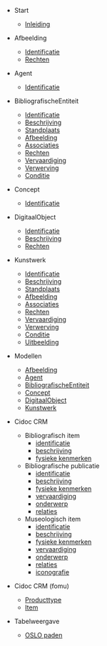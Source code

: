 <!-- docs/_sidebar.md -->

* Start
    * [Inleiding](/content/getting-started.md)

* Afbeelding

    * [Identificatie](/content/modellen/Afbeelding/Identificatie.md)
    * [Rechten](/content/modellen/Afbeelding/Rechten.md)
	
* Agent

    * [Identificatie](/content/modellen/Agent/Identificatie.md)

* BibliografischeEntiteit

	* [Identificatie](/content/modellen/BibliografischeEntiteit/Identificatie.md)
	* [Beschrijving](/content/modellen/BibliografischeEntiteit/Beschrijving.md)
	* [Standplaats](/content/modellen/BibliografischeEntiteit/Standplaats.md)
	* [Afbeelding](/content/modellen/BibliografischeEntiteit/Afbeelding.md)
	* [Associaties](/content/modellen/BibliografischeEntiteit/Associaties.md)
	* [Rechten](/content/modellen/BibliografischeEntiteit/Rechten.md)
	* [Vervaardiging](/content/modellen/BibliografischeEntiteit/Vervaardiging.md)
	* [Verwerving](/content/modellen/BibliografischeEntiteit/Verwerving.md)
	* [Conditie](/content/modellen/BibliografischeEntiteit/Conditie.md)
	
* Concept

	* [Identificatie](/content/modellen/Concept/Identificatie.md)

* DigitaalObject

	* [Identificatie](/content/modellen/DigitaalObject/Identificatie.md)
	* [Beschrijving](/content/modellen/DigitaalObject/Beschrijving.md)
	* [Rechten](/content/modellen/DigitaalObject/Rechten.md)
	
* Kunstwerk

	* [Identificatie](/content/modellen/Kunstwerk/Identificatie.md)
	* [Beschrijving](/content/modellen/Kunstwerk/Beschrijving.md)
	* [Standplaats](/content/modellen/Kunstwerk/Standplaats.md)
	* [Afbeelding](/content/modellen/Kunstwerk/Afbeelding.md)
	* [Associaties](/content/modellen/Kunstwerk/Associaties.md)
	* [Rechten](/content/modellen/Kunstwerk/Rechten.md)
	* [Vervaardiging](/content/modellen/Kunstwerk/Vervaardiging.md)
	* [Verwerving](/content/modellen/Kunstwerk/Verwerving.md)
	* [Conditie](/content/modellen/Kunstwerk/Conditie.md)
	* [Uitbeelding](/content/modellen/Kunstwerk/Uitbeelding.md)

* Modellen
	* [Afbeelding](/content/modellen/Afbeelding.md)
	* [Agent](/content/modellen/Agent.md)
	* [BibliografischeEntiteit](/content/modellen/BibliografischeEntiteit.md)
	* [Concept](/content/modellen/Concept.md)
	* [DigitaalObject](/content/modellen/DigitaalObject.md)
	* [Kunstwerk](/content/modellen/Kunstwerk.md)

* Cidoc CRM
	* Bibliografisch item
		* [identificatie](/content/modellen/CRM/BibliographicalItem/Identification.md)
		* [beschrijving](/content/modellen/CRM/BibliographicalItem/Description.md)
		* [fysieke kenmerken](/content/modellen/CRM/BibliographicalItem/Physical.md)
	* Bibliografische publicatie
		* [identificatie](/content/modellen/CRM/BibliographicalPublicationExpression/Identification.md)
		* [beschrijving](/content/modellen/CRM/BibliographicalPublicationExpression/Description.md)
		* [fysieke kenmerken](/content/modellen/CRM/BibliographicalPublicationExpression/Physical.md)
		* [vervaardiging](/content/modellen/CRM/BibliographicalPublicationExpression/Existence.md)
		* [onderwerp](/content/modellen/CRM/BibliographicalPublicationExpression/Subject.md)
		* [relaties](/content/modellen/CRM/BibliographicalPublicationExpression/Relation.md)
	* Museologisch item
		* [identificatie](/content/modellen/CRM/MuseologicalItem/Identification.md)
		* [beschrijving](/content/modellen/CRM/MuseologicalItem/Description.md)
		* [fysieke kenmerken](/content/modellen/CRM/MuseologicalItem/Physical.md)
		* [vervaardiging](/content/modellen/CRM/MuseologicalItem/Existence.md)
		* [onderwerp](/content/modellen/CRM/MuseologicalItem/Subject.md)
		* [relaties](/content/modellen/CRM/MuseologicalItem/Relation.md)
		* [iconografie](/content/modellen/CRM/MuseologicalItem/Iconography.md)

* Cidoc CRM (fomu)
	* [Producttype](/content/modellen/CRM/ProductType.md)
	* [Item](/content/modellen/CRM/Item.md)

* Tabelweergave

    * [OSLO paden](/content/modellen/tabel.md)
